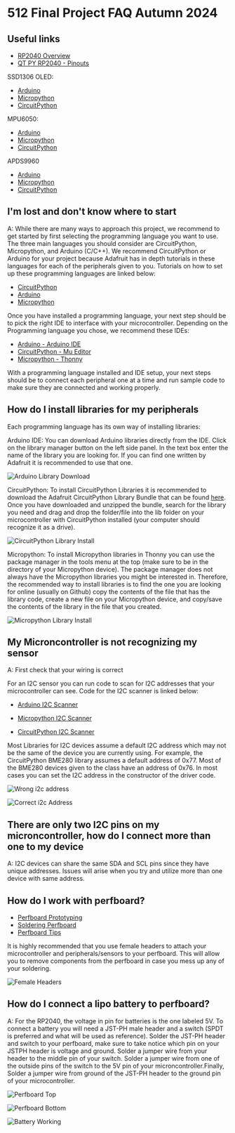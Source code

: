 # 512 Final Project FAQ Autumn 2024


## Useful links

- [RP2040 Overview](https://learn.adafruit.com/adafruit-qt-py-2040/overview)
- [QT PY RP2040 - Pinouts](https://learn.adafruit.com/adafruit-qt-py-2040/pinouts)

SSD1306 OLED:

- [Arduino](https://randomnerdtutorials.com/guide-for-oled-display-with-arduino/)
- [Micropython](https://randomnerdtutorials.com/raspberry-pi-pico-ssd1306-oled-micropython/)
- [CircuitPython](https://learn.adafruit.com/adafruit-oled-featherwing/python-circuitpython-wiring)

MPU6050:

- [Arduino](https://randomnerdtutorials.com/arduino-mpu-6050-accelerometer-gyroscope/)
- [Micropython](https://microcontrollerslab.com/micropython-mpu-6050-esp32-esp8266/)
- [CircuitPython](https://learn.adafruit.com/mpu6050-6-dof-accelerometer-and-gyro/python-and-circuitpython?gad_source=1&gclid=Cj0KCQiA_9u5BhCUARIsABbMSPvj5ua6Z8uzGx_uOqEhm6sc8uKHUWFvedA41SZmerjldLei-rUug_QaAvEIEALw_wcB)

APDS9960

- [Arduino](https://learn.adafruit.com/adafruit-apds9960-breakout/arduino-wiring-and-test)
- [Micropython](https://upy-apds9960.readthedocs.io/en/latest/)
- [CircuitPython](https://learn.adafruit.com/adafruit-apds9960-breakout/circuitpython?gad_source=1&gclid=Cj0KCQiA_9u5BhCUARIsABbMSPueoj8fIOxQNcsqS4Mrq1uDb0nutoY-wlmi3jeBcC3LkdWJpE0tS4UaAt3MEALw_wcB)

## **I'm lost and don't know where to start**

A: While there are many ways to approach this project, we recommend to get started by first selecting the programming language you want to use.
The three main languages you should consider are CircuitPython, Micropython, and Arduino (C/C++). We recommend CircuitPython or Arduino for your project because Adafruit has in depth tutorials in these languages for each of the peripherals given to you.
Tutorials on how to set up these programming languages are linked below:

- [CircuitPython](https://learn.adafruit.com/adafruit-qt-py-2040/circuitpython)
- [Arduino](https://learn.adafruit.com/adafruit-qt-py-2040/arduino-ide-setup)
- [Micropython](https://micropython.org/download/ADAFRUIT_QTPY_RP2040/)

Once you have installed a programming language, your next step should be to pick the right IDE to interface with your microcontroller. Depending on the Programming language you chose, we recommend these IDEs:

- [Arduino - Arduino IDE](https://www.arduino.cc/en/software)
- [CircuitPython - Mu Editor](https://codewith.mu/)
- [Micropython - Thonny](https://thonny.org/)

With a programming language installed and IDE setup, your next steps should be to connect each peripheral one at a time and run sample code to make sure they are connected and working properly.

## **How do I install libraries for my peripherals**

Each programming language has its own way of installing libraries:

Arduino IDE: You can download Arduino libraries directly from the IDE. Click on the library manager button on the left side panel. In the text box enter the name of the library you are looking for. If you can find one written by Adafruit it is recommended to use that one.

![Arduino Library Download](assets/ArduinoIDE_Library.svg)

CircuitPython: To install CircuitPython Libraries it is recommended to download the Adafruit CircuitPython Library Bundle that can be found [here](https://circuitpython.org/libraries). Once you have downloaded and unzipped the bundle, search for the library you need and drag and drop the folder/file into the lib folder on your microcontroller with CircuitPython installed (your computer should recognize it as a drive).

![CircuitPython Library Install](assets/CircuitPython_Library.svg)


Micropython: To install Micropython libraries in Thonny you can use the package manager in the tools menu at the top (make sure to be in the directory of your Micropython device). The package manager does not always have the Micropython libraries you might be interested in. Therefore, the recommended way to install libraries is to find the one you are looking for online (usually on Github) copy the contents of the file that has the library code, create a new file on your Micropython device, and copy/save the contents of the library in the file that you created.

![Micropython Library Install](assets/Thonny.svg)



## **My Microncontroller is not recognizing my sensor**

A: First check that your wiring is correct

For an I2C sensor you can run code to scan for I2C addresses that your microcontroller can see. Code for the I2C scanner is linked below:

- [Arduino I2C Scanner](https://learn.adafruit.com/scanning-i2c-addresses/arduino?gad_source=1&gclid=CjwKCAiA3Na5BhAZEiwAzrfagKycm_r6hAFwfoswsncHn7iqdMzZ7a6kKu5bZ0ul8lXuBAkz3w4nMBoC5CcQAvD_BwE)

- [Micropython I2C Scanner](https://randomnerdtutorials.com/raspberry-pi-pico-i2c-scanner-micropython/)

- [CircuitPython I2C Scanner](https://learn.adafruit.com/scanning-i2c-addresses/circuitpython)

Most Libraries for I2C devices assume a default I2C address which may not be the same of the device you are currently using. For example, the CircuitPython BME280 library assumes a default address of 0x77. Most of the BME280 devices given to the class have an address of 0x76. In most cases you can set the I2C address in the constructor of the driver code.

![Wrong i2c address](assets/wrongI2C_Address.svg)

![Correct i2c Address](assets/correctI2C_Address.svg)

## **There are only two I2C pins on my microncontroller, how do I connect more than one to my device**

A: I2C devices can share the same SDA and SCL pins since they have unique addresses. Issues will arise when you try and utilize more than one device with same address.

## **How do I work with perfboard?**

- [Perfboard Prototyping](https://www.youtube.com/watch?v=3N3ApzmyjzE)
- [Soldering Perfboard](https://www.youtube.com/watch?v=l9Kbr8cPqOE)
- [Perfboard Tips](https://www.digikey.com/en/maker/blogs/2022/start-building-cleaner-perfboard-projects-using-these-simple-tips)

It is highly recommended that you use female headers to attach your microcontroller and peripherals/sensors to your perfboard. This will allow you to remove components from the perfboard in case you mess up any of your soldering.

![Female Headers](assets/perf_female_headers.svg)


## **How do I connect a lipo battery to perfboard?**

A: For the RP2040, the voltage in pin for batteries is the one labeled 5V. To connect a battery you will need a JST-PH male header and a switch (SPDT is preferred and what will be used as reference). Solder the JST-PH header and switch to your perfboard, make sure to take notice which pin on your JSTPH header is voltage and ground. Solder a jumper wire from your header to the middle pin of your switch. Solder a jumper wire from one of the outside pins of the switch to the 5V pin of your microncontroller.Finally, Solder a jumper wire from ground of the JST-PH header to the ground pin of your microcontroller.

![Perfboard Top](assets/perf_top.svg)

![Perfboard Bottom](assets/perf_bottom.svg)

![Battery Working](assets/battery_working.gif)